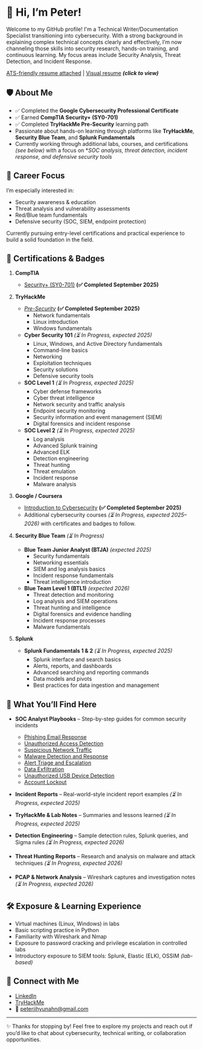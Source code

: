 # 👋 Hi, I’m Peter!

Welcome to my GitHub profile! I'm a Technical Writer/Documentation Specialist transitioning into cybersecurity. With a strong background in explaining complex technical concepts clearly and effectively, I’m now channeling those skills into security research, hands-on training, and continuous learning. My focus areas include Security Analysis, Threat Detection, and Incident Response.  
  
[ATS-friendly resume attached](https://drive.google.com/file/d/1GY-Xx83bNxvDD5cdqxMUzdHOvF1Gp5WO/view?usp=sharing) | [Visual resume](https://drive.google.com/file/d/1Dh0Bu1-n2nbAyf4vx-eFGbIb-aR5_4Kw/view?usp=sharing) ***(click to view)***




## 🛡️ About Me

- ✅ Completed the **Google Cybersecurity Professional Certificate**  
- ✅ Earned **CompTIA Security+ (SY0-701)**  
- ✅ Completed **TryHackMe Pre-Security** learning path  
- Passionate about hands-on learning through platforms like **TryHackMe**, **Security Blue Team**, and **Splunk Fundamentals**  
- Currently working through additional labs, courses, and certifications *(see below)* with a focus on **SOC analysis, threat detection, incident response, and defensive security tools*

## 🎯 Career Focus

I’m especially interested in:

- Security awareness & education  
- Threat analysis and vulnerability assessments  
- Red/Blue team fundamentals  
- Defensive security (SOC, SIEM, endpoint protection)

Currently pursuing entry-level certifications and practical experience to build a solid foundation in the field.

## 📂 Certifications & Badges

1. **CompTIA**  
   - [Security+ (SY0-701)](https://www.credly.com/badges/20605f54-9240-4d61-bc91-aa72a16ecc76) **(✅ Completed September 2025)**  

2. **TryHackMe**  
   - *[Pre-Security](https://tryhackme.com/certificate/THM-NHPYA3WOHM)* **(✅ Completed September 2025)**
     - Network fundamentals  
     - Linux introduction  
     - Windows fundamentals  
   - **Cyber Security 101** *(⏳ In Progress, expected 2025)*  
     - Linux, Windows, and Active Directory fundamentals  
     - Command-line basics  
     - Networking  
     - Exploitation techniques  
     - Security solutions  
     - Defensive security tools  
   - **SOC Level 1** *(⏳ In Progress, expected 2025)*  
     - Cyber defense frameworks  
     - Cyber threat intelligence  
     - Network security and traffic analysis  
     - Endpoint security monitoring  
     - Security information and event management (SIEM)  
     - Digital forensics and incident response  
   - **SOC Level 2** *(⏳ In Progress, expected 2025)*  
     - Log analysis  
     - Advanced Splunk training  
     - Advanced ELK  
     - Detection engineering  
     - Threat hunting  
     - Threat emulation  
     - Incident response  
     - Malware analysis  

3. **Google / Coursera**  
   - [Introduction to Cybersecurity](https://www.coursera.org/account/accomplishments/professional-cert/CR6J4M8EZYYE?utm_source=link&utm_medium=certificate&utm_content=cert_image&utm_campaign=sharing_cta&utm_product=prof) **(✅ Completed September 2025)**  
   - Additional cybersecurity courses *(⏳ In Progress, expected 2025–2026)* with certificates and badges to follow.  

4. **Security Blue Team** *(⏳ In Progress)*  
   - **Blue Team Junior Analyst (BTJA)** *(expected 2025)*  
     - Security fundamentals  
     - Networking essentials  
     - SIEM and log analysis basics  
     - Incident response fundamentals  
     - Threat intelligence introduction  
   - **Blue Team Level 1 (BTL1)** *(expected 2026)*  
     - Threat detection and monitoring  
     - Log analysis and SIEM operations  
     - Threat hunting and intelligence  
     - Digital forensics and evidence handling  
     - Incident response processes  
     - Malware fundamentals  

5. **Splunk**  
   - **Splunk Fundamentals 1 & 2** *(⏳ In Progress, expected 2025)*  
     - Splunk interface and search basics  
     - Alerts, reports, and dashboards  
     - Advanced searching and reporting commands  
     - Data models and pivots  
     - Best practices for data ingestion and management  

## 📂 What You’ll Find Here

- **SOC Analyst Playbooks** – Step-by-step guides for common security incidents  
  * [Phishing Email Response](playbooks/email-phishing-playbook)  
  * [Unauthorized Access Detection](playbooks/unauthorized-access-detection-playbook.md)  
  * [Suspicious Network Traffic](playbooks/suspicious-network-traffic-analysis-playbook.md)  
  * [Malware Detection and Response](playbooks/malware-detection-response-playbook.md)  
  * [Alert Triage and Escalation](playbooks/alert-triage-escalation-playbook.md)  
  * [Data Exfiltration](playbooks/data-exfiltration-investigation-playbook.md)  
  * [Unauthorized USB Device Detection](playbooks/malware-detection-response-playbook.md)  
  * [Account Lockout](playbooks/account-lockout-investigation-playbook.md)  

- **Incident Reports** – Real-world-style incident report examples *(⏳ In Progress, expected 2025)*  
- **TryHackMe & Lab Notes** – Summaries and lessons learned *(⏳ In Progress, expected 2025)*  
- **Detection Engineering** – Sample detection rules, Splunk queries, and Sigma rules *(⏳ In Progress, expected 2026)*  
- **Threat Hunting Reports** – Research and analysis on malware and attack techniques *(⏳ In Progress, expected 2026)*  
- **PCAP & Network Analysis** – Wireshark captures and investigation notes *(⏳ In Progress, expected 2026)*  

## 🛠️ Exposure & Learning Experience

- Virtual machines (Linux, Windows) in labs  
- Basic scripting practice in Python  
- Familiarity with Wireshark and Nmap  
- Exposure to password cracking and privilege escalation in controlled labs  
- Introductory exposure to SIEM tools: Splunk, Elastic (ELK), OSSIM *(lab-based)*  

## 🔗 Connect with Me

- [LinkedIn](https://www.linkedin.com/in/your-link-here)  
- [TryHackMe](https://tryhackme.com/p/your-profile)  
- 📧 peterjihyunahn@gmail.com  

---

✨ Thanks for stopping by! Feel free to explore my projects and reach out if you’d like to chat about cybersecurity, technical writing, or collaboration opportunities.
